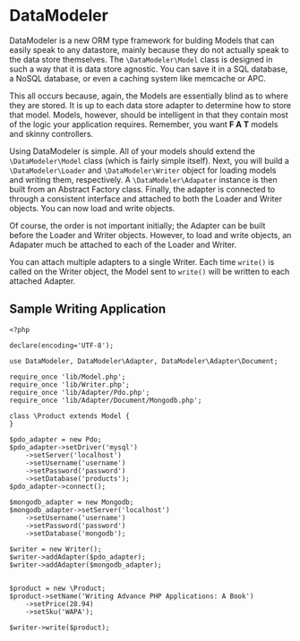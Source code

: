 # DataModeler
DataModeler is a new ORM type framework for bulding Models that can easily speak to any datastore, mainly because they do not actually speak to the data store themselves. The `\DataModeler\Model` class is designed in such a way that it is data store agnostic. You can save it in a SQL database, a NoSQL database, or even a caching system like memcache or APC.

This all occurs because, again, the Models are essentially blind as to where they are stored. It is up to each data store adapter to determine how to store that model. Models, however, should be intelligent in that they contain most of the logic your application requires. Remember, you want **F A T** models and skinny controllers.

Using DataModeler is simple. All of your models should extend the `\DataModeler\Model` class (which is fairly simple itself). Next, you will build a `\DataModeler\Loader` and `\DataModeler\Writer` object for loading models and writing them, respectively. A `\DataModeler\Adapater` instance is then built from an Abstract Factory class. Finally, the adapter is connected to through a consistent interface and attached to both the Loader and Writer objects. You can now load and write objects.

Of course, the order is not important initially; the Adapter can be built before the Loader and Writer objects. However, to load and write objects, an Adapater much be attached to each of the Loader and Writer.

You can attach multiple adapters to a single Writer. Each time `write()` is called on the Writer object, the Model sent to `write()` will be written to each attached Adapter.

## Sample Writing Application
	<?php
	
	declare(encoding='UTF-8');
	
	use DataModeler, DataModeler\Adapter, DataModeler\Adapter\Document;
	
	require_once 'lib/Model.php';
	require_once 'lib/Writer.php';
	require_once 'lib/Adapter/Pdo.php';
	require_once 'lib/Adapter/Document/Mongodb.php';
	
	class \Product extends Model {
	}
	
	$pdo_adapter = new Pdo;
	$pdo_adapter->setDriver('mysql')
		->setServer('localhost')
		->setUsername('username')
		->setPassword('password')
		->setDatabase('products');
	$pdo_adapter->connect();
	
	$mongodb_adapter = new Mongodb;
	$mongodb_adapter->setServer('localhost')
		->setUsername('username')
		->setPassword('password')
		->setDatabase('mongodb');
	
	$writer = new Writer();
	$writer->addAdapter($pdo_adapter);
	$writer->addAdapter($mongodb_adapter);
	
	
	$product = new \Product;
	$product->setName('Writing Advance PHP Applications: A Book')
		->setPrice(28.94)
		->setSku('WAPA');
		
	$writer->write($product);
	